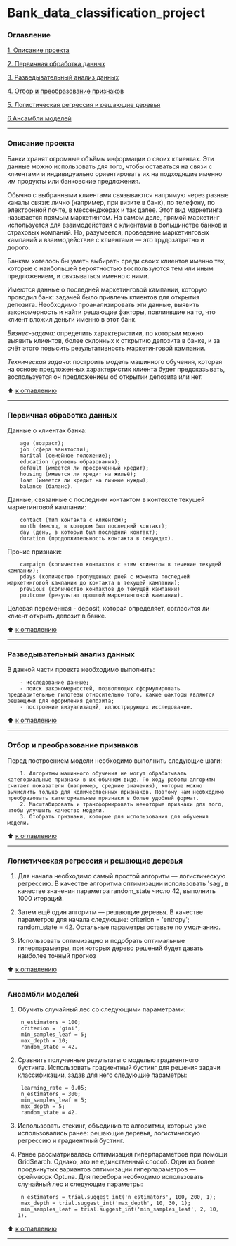 # Bank_data_classification_project

### Оглавление 
[1. Описание проекта](https://github.com/IgorAbalakin/Bank_data_classification_project/blob/main/README.md#Описание-проекта) 

[2. Первичная обработка данных](https://github.com/IgorAbalakin/Bank_data_classification_project/blob/main/README.md#Первичная-обработка-данных) 

[3. Разведывательный анализ данных](https://github.com/IgorAbalakin/Bank_data_classification_project/blob/main/README.md#Разведывательный-анализ-данных) 

[4. Отбор и преобразование признаков](https://github.com/IgorAbalakin/Bank_data_classification_project/blob/main/README.md#Отбор-и-преобразование-признаков) 

[5. Логистическая регрессия и решающие деревья](https://github.com/IgorAbalakin/Bank_data_classification_project/blob/main/README.md#Логистическая-регрессия-и-решающие-деревья) 

[6.Ансамбли моделей](https://github.com/IgorAbalakin/Bank_data_classification_project/blob/main/README.md#Ансамбли-моделей) 
 
____
### Описание проекта 
Банки хранят огромные объёмы информации о своих клиентах. Эти данные можно использовать для того, чтобы оставаться на связи с клиентами и индивидуально ориентировать их на подходящие именно им продукты или банковские предложения.

Обычно с выбранными клиентами связываются напрямую через разные каналы связи: лично (например, при визите в банк), по телефону, по электронной почте, в мессенджерах и так далее. Этот вид маркетинга называется прямым маркетингом. На самом деле, прямой маркетинг используется для взаимодействия с клиентами в большинстве банков и страховых компаний. Но, разумеется, проведение маркетинговых кампаний и взаимодействие с клиентами — это трудозатратно и дорого.

Банкам хотелось бы уметь выбирать среди своих клиентов именно тех, которые с наибольшей вероятностью воспользуются тем или иным предложением, и связываться именно с ними.

Имеются данные о последней маркетинговой кампании, которую проводил банк: задачей было привлечь клиентов для открытия депозита. Необходимо проанализировать эти данные, выявить закономерность и найти решающие факторы, повлиявшие на то, что клиент вложил деньги именно в этот банк. 

*Бизнес-задача:* определить характеристики, по которым можно выявить клиентов, более склонных к открытию депозита в банке, и за счёт этого повысить результативность маркетинговой кампании.

*Техническая задача*: построить модель машинного обучения, которая на основе предложенных характеристик клиента будет предсказывать, воспользуется он предложением об открытии депозита или нет.
 
:arrow_up: [к оглавлению](https://github.com/IgorAbalakin/Bank_data_classification_project/blob/main/README.md#Оглавление)

 ____
### Первичная обработка данных

Данные о клиентах банка:

        age (возраст);
        job (сфера занятости);
        marital (семейное положение);
        education (уровень образования);
        default (имеется ли просроченный кредит);
        housing (имеется ли кредит на жильё);
        loan (имеется ли кредит на личные нужды);
        balance (баланс).

Данные, связанные с последним контактом в контексте текущей маркетинговой кампании:

        contact (тип контакта с клиентом);
        month (месяц, в котором был последний контакт);
        day (день, в который был последний контакт);
        duration (продолжительность контакта в секундах).

Прочие признаки:

        campaign (количество контактов с этим клиентом в течение текущей кампании);
        pdays (количество пропущенных дней с момента последней маркетинговой кампании до контакта в текущей кампании);
        previous (количество контактов до текущей кампании)
        poutcome (результат прошлой маркетинговой кампании).

Целевая переменная - deposit, которая определяет, согласится ли клиент открыть депозит в банке.


:arrow_up: [к оглавлению](https://github.com/IgorAbalakin/Bank_data_classification_project/blob/main/README.md#Оглавление)

____
### Разведывательный анализ данных

В данной части проекта необходимо выполнить:

        - исследование данные;
        - поиск закономерностей, позволяющих сформулировать предварительные гипотезы относительно того, какие факторы являются решающими для оформления депозита;
        - построение визуализаций, иллюстрирующих исследование.



:arrow_up: [к оглавлению](https://github.com/IgorAbalakin/Bank_data_classification_project/blob/main/README.md#Оглавление)

 ____
### Отбор и преобразование признаков

Перед построением модели необходимо выполнить следующие шаги:

        1. Алгоритмы машинного обучения не могут обрабатывать категориальные признаки в их обычном виде. По ходу работы алгоритм считает показатели (например, средние значения), которые можно вычислить только для количественных признаков. Поэтому нам необходимо преобразовать категориальные признаки в более удобный формат.
        2. Масштабировать и трансформировать некоторые признаки для того, чтобы улучшить качество модели.
        3. Отобрать признаки, которые для использования для обучения модели.


:arrow_up: [к оглавлению](https://github.com/IgorAbalakin/Bank_data_classification_project/blob/main/README.md#Оглавление)
 
____
### Логистическая регрессия и решающие деревья

1. Для начала необходимо самый простой алгоритм — логистическую регрессию. В качестве алгоритма оптимизации использовать 'sag', в качестве значения параметра random_state число 42, выполнить 1000 итераций.

2. Затем ещё один алгоритм — решающие деревья. В качестве параметров для начала следующие:
        criterion = 'entropy';
        random_state = 42.
Остальные параметры оставьте по умолчанию.

3. Использовать оптимизацию и подобрать оптимальные гиперпараметры, при которых дерево решений будет давать наиболее точный прогноз


:arrow_up: [к оглавлению](https://github.com/IgorAbalakin/Bank_data_classification_project/blob/main/README.md#Оглавление)
 
____
### Ансамбли моделей

1. Обучить случайный лес со следующими параметрами:

        n_estimators = 100;
        criterion = 'gini';
        min_samples_leaf = 5;
        max_depth = 10;
        random_state = 42.

2. Сравнить полученные результаты с моделью градиентного бустинга. Использовать градиентный бустинг для решения задачи классификации, задав для него следующие параметры:

        learning_rate = 0.05;
        n_estimators = 300;
        min_samples_leaf = 5;
        max_depth = 5;
        random_state = 42.


3. Использовать стекинг, объединив те алгоритмы, которые уже использовались ранее: решающие деревья, логистическую регрессию и градиентный бустинг.

4. Ранее рассматривалась оптимизация гиперпараметров при помощи GridSearch. Однако, это не единственный способ. Один из более продвинутых вариантов оптимизации гиперпараметров — фреймворк Optuna. Для перебора необходимо использовать случайный лес и следующие параметры:

        n_estimators = trial.suggest_int('n_estimators', 100, 200, 1);
        max_depth = trial.suggest_int('max_depth', 10, 30, 1);
        min_samples_leaf = trial.suggest_int('min_samples_leaf', 2, 10, 1).


:arrow_up: [к оглавлению](https://github.com/IgorAbalakin/Bank_data_classification_project/blob/main/README.md#Оглавление)
 
 ____